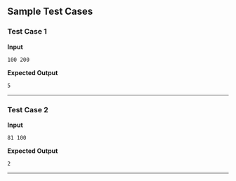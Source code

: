 ## Sample Test Cases

### Test Case 1
**Input**
```
100 200
```
**Expected Output**
```
5
```

---

### Test Case 2
**Input**
```
81 100
```
**Expected Output**
```
2
```

---